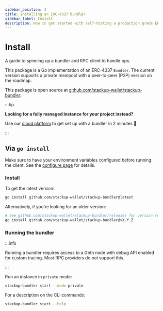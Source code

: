 ```yaml
---
sidebar_position: 2
title: Installing an ERC-4337 bundler
sidebar_label: Install
description: How to get started with self-hosting a production grade ERC-4337 bundler with Stackup's open source implementation.
---
```


# Install

A guide to spinning up a bundler and RPC client to handle ops.

This package is a Go implementation of an ERC-4337 `Bundler`. The current version supports a private mempool with a peer-to-peer (P2P) version on the roadmap.

This package is open source at [github.com/stackup-wallet/stackup-bundler](https://github.com/stackup-wallet/stackup-bundler).

:::tip

**Looking for a fully managed instance for your project instead?**

Use our [cloud platform](https://app.stackup.sh/sign-in) to get set up with a bundler in 2 minutes 🚀

:::

## Via `go install`

Make sure to have your environment variables configured before running the client. See the [configure page](./configure.md) for details.

### Install

To get the latest version:

```bash
go install github.com/stackup-wallet/stackup-bundler@latest
```

Alternatively, if you're looking for an older version:

```bash
# See github.com/stackup-wallet/stackup-bundler/releases for version releases
go install github.com/stackup-wallet/stackup-bundler@vX.Y.Z
```

### Running the bundler

:::info

Running a bundler requires access to a Geth node with debug API enabled for custom tracing. Most RPC providers do not support this.

:::

Run an instance in `private` mode:

```bash
stackup-bundler start --mode private
```

For a description on the CLI commands:

```bash
stackup-bundler start --help
```
